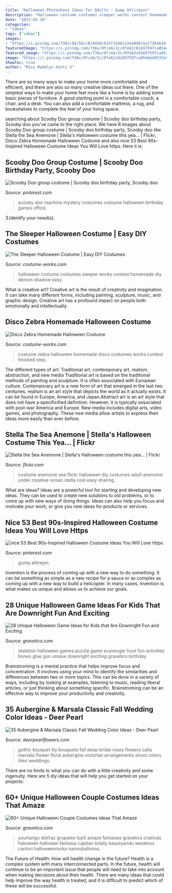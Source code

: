 ```yaml
---
title: "Halloween Photoshoot Ideas For Adults : Gump Attirepin"
description: "Halloween costume costumes sleeper works contest homemade diy demon shadow easy"
date: "2023-03-20"
categories:
- "ideas"
tags: ["ideas"]
images:
- "https://i.pinimg.com/736x/84/50/c0/8450c015f2ed6122e40d8c5e1736463d.jpg"
featuredImage: "https://i.pinimg.com/736x/0f/e6/2c/0fe62c81697597ca854ded9333a917b2.jpg"
featured_image: "https://i.pinimg.com/736x/0f/e6/2c/0fe62c81697597ca854ded9333a917b2.jpg"
image: "https://i.pinimg.com/736x/0f/e6/2c/0fe62c81697597ca854ded9333a917b2.jpg"
ShowToc: true
author: "Miss Madelyn Hintz V"
---
```



There are so many ways to make your home more comfortable and efficient, and there are also so many creative ideas out there. One of the simplest ways to make your home feel more like a home is by adding some basic pieces of furniture. A good starting point is a comfortable couch, a chair, and a desk. You can also add a comfortable mattress, a rug, and bookshelves to complete the feel of your living space.

	

		
searching about Scooby Doo group costume | Scooby doo birthday party, Scooby doo you've came to the right place. We have 8 Images about Scooby Doo group costume | Scooby doo birthday party, Scooby doo like Stella the Sea Anemone | Stella&#039;s Halloween costume this yea… | Flickr, Disco Zebra Homemade Halloween Costume and also nice 53 Best 90s-Inspired Halloween Costume Ideas You Will Love https. Here it is:
		
    
## Scooby Doo Group Costume | Scooby Doo Birthday Party, Scooby Doo

<img loading=lazy src="https://i.pinimg.com/736x/84/50/c0/8450c015f2ed6122e40d8c5e1736463d.jpg" onerror="this.onerror=null;this.src='https://tse3.mm.bing.net/th?id=OIP.AjvkeqMP2dRyE2WOOC9etQHaLJ&amp;pid=15.1';" alt="Scooby Doo group costume | Scooby doo birthday party, Scooby doo">

_Source: pinterest.com_

>scooby doo machine mystery costumes costume halloween birthday games office. 

	

3.Identify your need(s).

    
## The Sleeper Halloween Costume | Easy DIY Costumes

<img loading=lazy src="https://photos.costume-works.com/full/the_sleeper2.jpg" onerror="this.onerror=null;this.src='https://tse1.mm.bing.net/th?id=OIP.12LG7sDX5DJZrG3fpYV5-QHaLM&amp;pid=15.1';" alt="The Sleeper Halloween Costume | Easy DIY Costumes">

_Source: costume-works.com_

>halloween costume costumes sleeper works contest homemade diy demon shadow easy. 

	

What is creative art?
Creative art is the result of creativity and imagination. It can take many different forms, including painting, sculpture, music, and graphic design. Creative art has a profound impact on people both emotionally and intellectually.

    
## Disco Zebra Homemade Halloween Costume

<img loading=lazy src="http://photos.costume-works.com/full/zebra4.jpg" onerror="this.onerror=null;this.src='https://tse1.mm.bing.net/th?id=OIP.YQMvfCjhFJcl7Atnqc0mDAHaJ3&amp;pid=15.1';" alt="Disco Zebra Homemade Halloween Costume">

_Source: costume-works.com_

>costume zebra halloween homemade disco costumes works contest finished step. 

	

The different types of art: Traditional art, contemporary art, realism, abstraction, and new media
Traditional art is based on the traditional methods of painting and sculpture. It is often associated with European culture. Contemporary art is a new form of art that emerged in the last two centuries. realism is an art style that depicts the world as it actually exists. It can be found in Europe, America, and Japan.Abstract art is an art style that does not have a specificified definition. However, it is typically associated with post-war America and Europe. New media includes digital arts, video games, and photography. These new media allow artists to express their ideas more easily than ever before.

    
## Stella The Sea Anemone | Stella&#039;s Halloween Costume This Yea… | Flickr

<img loading=lazy src="http://farm4.staticflickr.com/3001/2989838890_4a9636e9ce_z.jpg" onerror="this.onerror=null;this.src='https://tse1.mm.bing.net/th?id=OIP.MHwF2Qkog0VQyxbiuWY4vAAAAA&amp;pid=15.1';" alt="Stella the Sea Anemone | Stella&#039;s Halloween costume this yea… | Flickr">

_Source: flickr.com_

>costume anemone sea flickr halloween diy costumes adult anenome under creative ocean stella cool easy sharing. 

	

What are ideas?
Ideas are a powerful tool for starting and developing new ideas. They can be used to create new solutions to old problems, or to come up with new ways of doing things. Ideas can also help you focus and motivate your work, or give you new ideas for products or services.

    
## Nice 53 Best 90s-Inspired Halloween Costume Ideas You Will Love Https

<img loading=lazy src="https://i.pinimg.com/736x/0f/e6/2c/0fe62c81697597ca854ded9333a917b2.jpg" onerror="this.onerror=null;this.src='https://tse2.mm.bing.net/th?id=OIP.HySVCr3r8Dxyw8joWK2ozQHaLH&amp;pid=15.1';" alt="nice 53 Best 90s-Inspired Halloween Costume Ideas You Will Love https">

_Source: pinterest.com_

>gump attirepin. 

	

Invention is the process of coming up with a new way to do something. It can be something as simple as a new recipe for a sauce or as complex as coming up with a new way to build a helicopter. In many cases, invention is what makes us unique and allows us to achieve our goals.

    
## 28 Unique Halloween Game Ideas For Kids That Are Downright Fun And Exciting

<img loading=lazy src="http://www.gravetics.com/wp-content/uploads/2017/07/Skeleton-Puzzle.jpg" onerror="this.onerror=null;this.src='https://tse4.mm.bing.net/th?id=OIP.UrSpWd7duhC6Y5eMtJDjkgHaJ4&amp;pid=15.1';" alt="28 Unique Halloween Game Ideas for Kids that Are Downright Fun and Exciting">

_Source: gravetics.com_

>skeleton halloween games puzzle game scavenger hunt fun activities bones glue gun unique downright exciting gravetics birthday. 

	

Brainstroming is a mental practice that helps improve focus and concentration. It involves using your mind to identify the similarities and differences between two or more topics. This can be done in a variety of ways, including by looking at examples, listening to music, reading liberal articles, or just thinking about something specific. Brainstroming can be an effective way to improve your productivity and creativity.

    
## 35 Aubergine &amp; Marsala Classic Fall Wedding Color Ideas - Deer Pearl

<img loading=lazy src="https://www.deerpearlflowers.com/wp-content/uploads/2015/07/deep-red-roses-and-lily-wedding-bouquet.jpg" onerror="this.onerror=null;this.src='https://tse4.mm.bing.net/th?id=OIP.Dhp2Jk-fRBX7M31PZJdY5wHaLI&amp;pid=15.1';" alt="35 Aubergine &amp; Marsala Classic Fall Wedding Color Ideas - Deer Pearl">

_Source: deerpearlflowers.com_

>gothic bouquet lily bouquets fall deep bridal roses flowers calla marsala flower floral aubergine victorian arrangements shoot colors lilies weddings. 

	

There are no limits to what you can do with a little creativity and some ingenuity. Here are 5 diy ideas that will help you get started on your projects: 

    
## 60+ Unique Halloween Couple Costumes Ideas That Amaze

<img loading=lazy src="https://www.gravetics.com/wp-content/uploads/2017/07/Amazing-ideas-from-pop-culture.jpg" onerror="this.onerror=null;this.src='https://tse4.mm.bing.net/th?id=OIP.epI5YBHAnTFlnEQrgD8eXwHaLL&amp;pid=15.1';" alt="60+ Unique Halloween Couple Costumes Ideas That Amaze">

_Source: gravetics.com_

>yourtango disfraz grupales top5 amaze fantasias gravetics criativas haloween hallowen fantasia capitao totally beautyandu westeros cantori halloweenrocks nannuballoons. 

	

The Future of Health: How will health change in the future?
Health is a complex system with many interconnected parts. In the future, health will continue to be an important issue that people will need to take into account when making decisions about their health. There are many ideas that could help improve the way health is treated, and it is difficult to predict which of these will be successful.

